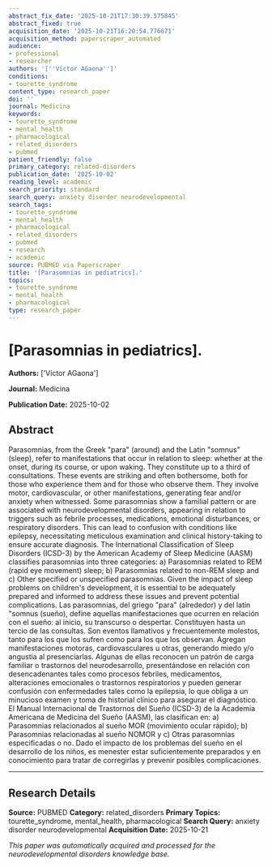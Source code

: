 ```yaml
---
abstract_fix_date: '2025-10-21T17:30:39.575845'
abstract_fixed: true
acquisition_date: '2025-10-21T16:20:54.776671'
acquisition_method: paperscraper_automated
audience:
- professional
- researcher
authors: '[''Víctor AGaona'']'
conditions:
- tourette_syndrome
content_type: research_paper
doi: ''
journal: Medicina
keywords:
- tourette_syndrome
- mental_health
- pharmacological
- related_disorders
- pubmed
patient_friendly: false
primary_category: related-disorders
publication_date: '2025-10-02'
reading_level: academic
search_priority: standard
search_query: anxiety disorder neurodevelopmental
search_tags:
- tourette_syndrome
- mental_health
- pharmacological
- related_disorders
- pubmed
- research
- academic
source: PUBMED via Paperscraper
title: '[Parasomnias in pediatrics].'
topics:
- tourette_syndrome
- mental_health
- pharmacological
type: research_paper
---
```


# [Parasomnias in pediatrics].

**Authors:** ['Víctor AGaona']

**Journal:** Medicina

**Publication Date:** 2025-10-02

## Abstract

Parasomnias, from the Greek "para" (around) and the Latin "somnus" (sleep), refer to manifestations that occur in relation to sleep: whether at the onset, during its course, or upon waking. They constitute up to a third of consultations. These events are striking and often bothersome, both for those who experience them and for those who observe them. They involve motor, cardiovascular, or other manifestations, generating fear and/or anxiety when witnessed. Some parasomnias show a familial pattern or are associated with neurodevelopmental disorders, appearing in relation to triggers such as febrile processes, medications, emotional disturbances, or respiratory disorders. This can lead to confusion with conditions like epilepsy, necessitating meticulous examination and clinical history-taking to ensure accurate diagnosis. The International Classification of Sleep Disorders (ICSD-3) by the American Academy of Sleep Medicine (AASM) classifies parasomnias into three categories: a) Parasomnias related to REM (rapid eye movement) sleep; b) Parasomnias related to non-REM sleep and c) Other specified or unspecified parasomnias. Given the impact of sleep problems on children's development, it is essential to be adequately prepared and informed to address these issues and prevent potential complications. Las parasomnias, del griego "para" (alrededor) y del latín "somnus (sueño), define aquellas manifestaciones que ocurren en relación con el sueño: al inicio, su transcurso o despertar. Constituyen hasta un tercio de las consultas. Son eventos llamativos y frecuentemente molestos, tanto para los que los sufren como para los que los observan. Agregan manifestaciones motoras, cardiovasculares u otras, generando miedo y/o angustia al presenciarlas. Algunas de ellas reconocen un patrón de carga familiar o trastornos del neurodesarrollo, presentándose en relación con desencadenantes tales como procesos febriles, medicamentos, alteraciones emocionales o trastornos respiratorios y pueden generar confusión con enfermedades tales como la epilepsia, lo que obliga a un minucioso examen y toma de historial clínico para asegurar el diagnóstico. El Manual Internacional de Trastornos del Sueño (ICSD-3) de la Academia Americana de Medicina del Sueño (AASM), las clasifican en: a) Parasomnias relacionados al sueño MOR (movimiento ocular rápido); b) Parasomnias relacionadas al sueño NOMOR y c) Otras parasomnias especificadas o no. Dado el impacto de los problemas del sueño en el desarrollo de los niños, es menester estar suficientemente preparados y en conocimiento para tratar de corregirlas y prevenir posibles complicaciones.

---

## Research Details

**Source:** PUBMED
**Category:** related_disorders
**Primary Topics:** tourette_syndrome, mental_health, pharmacological
**Search Query:** anxiety disorder neurodevelopmental
**Acquisition Date:** 2025-10-21

*This paper was automatically acquired and processed for the neurodevelopmental disorders knowledge base.*
